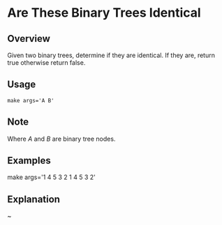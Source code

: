 # Are These Binary Trees Identical

Overview
---
Given two binary trees, determine if they are identical. If they are, return 
true otherwise return false.

Usage
---
`make args='A B'`

Note
---
Where _A_ and _B_ are binary tree nodes.

Examples
---
make args='1 4 5 3 2 1 4 5 3 2'

Explanation
---
~

